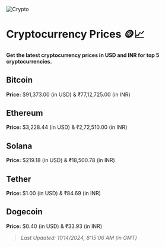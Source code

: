
![Crypto](https://www.techguide.com.au/wp-content/uploads/2020/11/crypto3.jpeg)

# Cryptocurrency Prices 🪙📈

#### Get the latest cryptocurrency prices in USD and INR for top 5 cryptocurrencies.

## Bitcoin

**Price:** $91,373.00 (in USD) & ₹77,12,725.00 (in INR)

## Ethereum

**Price:** $3,228.44 (in USD) & ₹2,72,510.00 (in INR)

## Solana

**Price:** $219.18 (in USD) & ₹18,500.78 (in INR)

## Tether

**Price:** $1.00 (in USD) & ₹84.69 (in INR)

## Dogecoin

**Price:** $0.40 (in USD) & ₹33.93 (in INR)

> _Last Updated: 11/14/2024, 8:15:06 AM (in GMT)_

